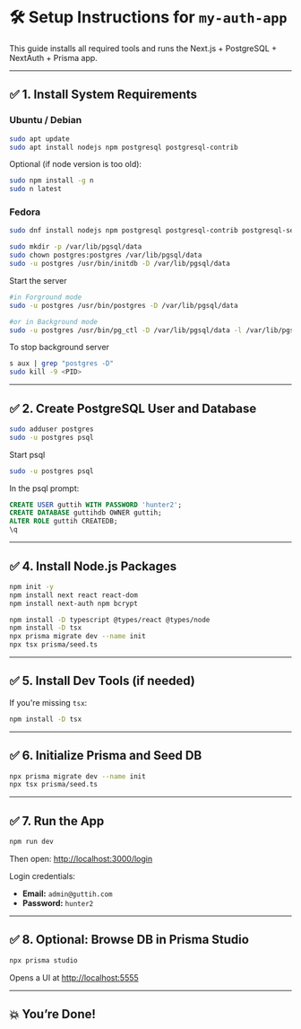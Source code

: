 # 🛠️ Setup Instructions for `my-auth-app`

This guide installs all required tools and runs the Next.js + PostgreSQL + NextAuth + Prisma app.

---

## ✅ 1. Install System Requirements

### Ubuntu / Debian
```bash
sudo apt update
sudo apt install nodejs npm postgresql postgresql-contrib
```

Optional (if node version is too old):
```bash
sudo npm install -g n
sudo n latest
```

### Fedora
```bash
sudo dnf install nodejs npm postgresql postgresql-contrib postgresql-server

sudo mkdir -p /var/lib/pgsql/data
sudo chown postgres:postgres /var/lib/pgsql/data
sudo -u postgres /usr/bin/initdb -D /var/lib/pgsql/data
```

Start the server 
```bash
#in Forground mode
sudo -u postgres /usr/bin/postgres -D /var/lib/pgsql/data

#or in Background mode
sudo -u postgres /usr/bin/pg_ctl -D /var/lib/pgsql/data -l /var/lib/pgsql/data/logfile start
```

To stop background server
```bash
s aux | grep "postgres -D"
sudo kill -9 <PID>
```


---

## ✅ 2. Create PostgreSQL User and Database

```bash
sudo adduser postgres
sudo -u postgres psql
```

Start psql
```bash
sudo -u postgres psql
```

In the psql prompt:
```sql
CREATE USER guttih WITH PASSWORD 'hunter2';
CREATE DATABASE guttihdb OWNER guttih;
ALTER ROLE guttih CREATEDB;
\q
```

---

## ✅ 4. Install Node.js Packages

```bash
npm init -y
npm install next react react-dom
npm install next-auth npm bcrypt

npm install -D typescript @types/react @types/node
npm install -D tsx
npx prisma migrate dev --name init
npx tsx prisma/seed.ts
```

---

## ✅ 5. Install Dev Tools (if needed)

If you're missing `tsx`:
```bash
npm install -D tsx
```

---

## ✅ 6. Initialize Prisma and Seed DB

```bash
npx prisma migrate dev --name init
npx tsx prisma/seed.ts
```

---

## ✅ 7. Run the App

```bash
npm run dev
```

Then open: [http://localhost:3000/login](http://localhost:3000/login)

Login credentials:

- **Email:** `admin@guttih.com`
- **Password:** `hunter2`

---

## ✅ 8. Optional: Browse DB in Prisma Studio

```bash
npx prisma studio
```

Opens a UI at [http://localhost:5555](http://localhost:5555)

---

## 💥 You’re Done!
